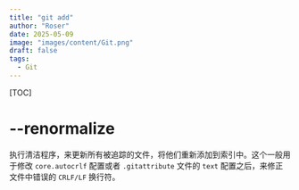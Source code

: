 ```yaml
---
title: "git add"
author: "Roser"
date: 2025-05-09
image: "images/content/Git.png"
draft: false
tags:
  - Git
---
```

[TOC]
# --renormalize

执行清洁程序，来更新所有被追踪的文件，将他们重新添加到索引中。这个一般用于修改 `core.autocrlf` 配置或者 `.gitattribute` 文件的 `text` 配置之后，来修正文件中错误的 `CRLF/LF` 换行符。